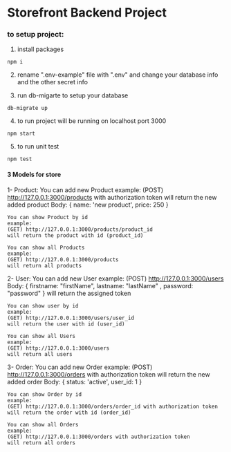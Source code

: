 # Storefront Backend Project

### to setup project:
1. install packages
 ```
 npm i 
 ```
2. rename ".env-example" file with ".env" and change your database info and the other secret info

3. run db-migarte to setup your database 
 ```
db-migrate up 
 ```
4. to run project will be running on localhost port 3000
 ```
npm start 
 ```
5. to run unit test
 ```
npm test 
 ```


#### 3 Models for store 
1- Product:
    You can add new Product 
    example:
    (POST) http://127.0.0.1:3000/products with authorization token
    will return the new added product
    Body: {
      name: 'new product',
      price: 250
    }

    You can show Product by id
    example:
    (GET) http://127.0.0.1:3000/products/product_id 
    will return the product with id (product_id)

    You can show all Products
    example:
    (GET) http://127.0.0.1:3000/products
    will return all products

2- User:
    You can add new User 
    example:
    (POST) http://127.0.0.1:3000/users
    Body: {
        firstname: "firstName",
        lastname: "lastName" ,
        password: "password"
    }
    will return the assigned token

    You can show user by id
    example:
    (GET) http://127.0.0.1:3000/users/user_id 
    will return the user with id (user_id)

    You can show all Users
    example:
    (GET) http://127.0.0.1:3000/users
    will return all users

3- Order:
    You can add new Order 
    example:
    (POST) http://127.0.0.1:3000/orders with authorization token
    will return the new added order
    Body: {
      status: 'active',
      user_id: 1
    }

    You can show Order by id
    example:
    (GET) http://127.0.0.1:3000/orders/order_id with authorization token
    will return the order with id (order_id)

    You can show all Orders
    example:
    (GET) http://127.0.0.1:3000/orders with authorization token
    will return all orders